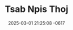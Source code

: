 ---
layout: cast
date: 2025-03-01 21:25:08 -0617
categories: actor

# Site Attributes
title: "Tsab Npis Thoj"
permalink: "/cast/Tsab_Npis_Thoj"

# Actor/Actress Attributes
thumbnail: "/assets/images/cast_thumbnails/Tsab Npis Thoj.jpeg"
---